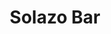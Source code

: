 ---
title: Solazo Bar
layout: negocio
slogan:
web: https://solazobar.wixsite.com/solazobar
categoria: Bar
imagenes: ["/assets/img/directorio/bar-solazo.webp"]
direccion: Blvd. Benito Juárez 137, Zona Centro. 22700 Rosarito, Península de Baja California, México
estado: Baja California
municipio: Rosarito
codigo: 22700
latitude: 32.3490048
longitude: -117.0676394
telefono: 661 121 8618
cocina:
rango: $$
facebook: https://www.facebook.com/Solazo-Bar-580544149078620
instagram: 
whatsapp:
horariodeservicio: Lunes a Domingo 12:00 PM a 22:00 PM
descripcion: Un bar autentico para gente autentica, Ven y comprueba porque somos los número uno en Rosarito.
---